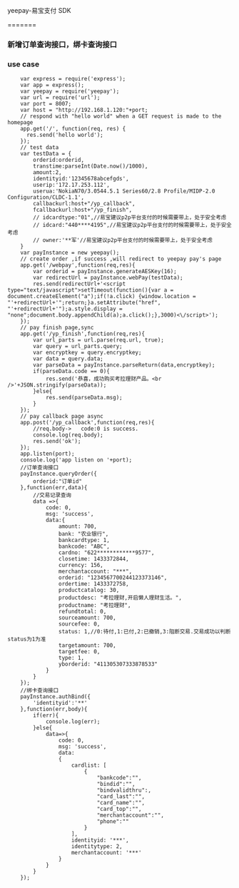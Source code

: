 yeepay-易宝支付 SDK

=======

### 新增订单查询接口，绑卡查询接口

###  use case

		var express = require('express');
		var app = express();
		var yeepay = require('yeepay');
		var url = require('url');
		var port = 8007;
		var host = "http://192.168.1.120:"+port;
		// respond with "hello world" when a GET request is made to the homepage
		app.get('/', function(req, res) {
		  res.send('hello world');
		});
		// test data
		var testData = {
			orderid:orderid,
			transtime:parseInt(Date.now()/1000),
			amount:2,
			identityid:'12345678abcefgds',
			userip:'172.17.253.112',
			userua:'NokiaN70/3.0544.5.1 Series60/2.8 Profile/MIDP-2.0 Configuration/CLDC-1.1',
			callbackurl:host+"/yp_callback",
			fcallbackurl:host+"/yp_finish",
			// idcardtype:"01",//易宝建议p2p平台支付的时候需要带上，处于安全考虑
			// idcard:"440****4195",//易宝建议p2p平台支付的时候需要带上，处于安全考虑
			// owner:'**军'//易宝建议p2p平台支付的时候需要带上，处于安全考虑
		}
		var payInstance = new yeepay();
		// create order ,if success ,will redirect to yeepay pay's page
		app.get('/webpay',function(req,res){
			var orderid = payInstance.generateAESKey(16);
			var redirectUrl = payInstance.webPay(testData);
			res.send(redirectUrl+'<script type="text/javascript">setTimeout(function(){var a = document.createElement("a");if(!a.click) {window.location = "'+redirectUrl+'";return;}a.setAttribute("href", "'+redirectUrl+'");a.style.display = "none";document.body.appendChild(a);a.click();},3000)<\/script>');
		});
		// pay finish page,sync
		app.get('/yp_finish',function(req,res){
			var url_parts = url.parse(req.url, true);
			var query = url_parts.query;
			var encryptkey = query.encryptkey;	
			var data = query.data;
			var parseData = payInstance.parseReturn(data,encryptkey);
			if(parseData.code == 0){
				res.send('恭喜，成功购买考拉理财产品。<br />'+JSON.stringify(parseData));
			}else{
				res.send(parseData.msg);
			}
		});
		// pay callback page async
		app.post('/yp_callback',function(req,res){
			//req.body->   code:0 is success.
			console.log(req.body);
			res.send('ok');
		});
		app.listen(port);
		console.log('app listen on '+port);
		//订单查询接口
		payInstance.queryOrder({
			orderid:"订单id"
		},function(err,data){
			//交易记录查询
			data =>{
				code: 0,
				msg: 'success',
				data:{
					amount: 700,
					bank: "农业银行",
					bankcardtype: 1,
					bankcode: "ABC",
					cardno: "622************9577",
					closetime: 1433372844,
					currency: 156,
					merchantaccount: "***",
					orderid: "1234567700244123373146",
					ordertime: 1433372758,
					productcatalog: 30,
					productdesc: "考拉理财,开启懒人理财生活。",
					productname: "考拉理财",
					refundtotal: 0,
					sourceamount: 700,
					sourcefee: 0,
					status: 1,//0:待付,1:已付,2:已撤销,3:阻断交易.交易成功以判断status为1为准
					targetamount: 700,
					targetfee: 0,
					type: 1,
					yborderid: "411305307333878533"
				}
			}
		});
		//绑卡查询接口
		payInstance.authBind({
			'identityid':'**'
		},function(err,body){
			if(err){
				console.log(err);
			}else{
				data=>{ 
					code: 0,
					msg: 'success',
					data: 
					{ 
						cardlist: [
							{
								"bankcode":"",
								"bindid":"",
								"bindvalidthru":,
								"card_last":"",
								"card_name":"",
								"card_top":"",
								"merchantaccount":"",
								"phone":""
							}
						],
						identityid: '***',
						identitytype: 2,
						merchantaccount: '***' 
					} 
				}
			}
		});
		